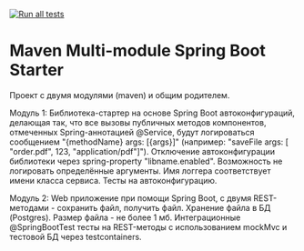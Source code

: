 [![Run all tests](https://github.com/ZhukovDima/multimodule-demo-project/actions/workflows/project-run-tests.yml/badge.svg)](https://github.com/ZhukovDima/multimodule-demo-project/actions/workflows/project-run-tests.yml)

Maven Multi-module Spring Boot Starter
===============================
Проект с двумя модулями (maven) и общим родителем.

Модуль 1:
Библиотека-стартер на основе Spring Boot автоконфигураций, делающая так, что все вызовы публичных методов компонентов, отмеченных Spring-аннотацией @Service, будут логироваться сообщением "{methodName} args: [{args}]" (например: "saveFile args: [ "order.pdf", 123, "application/pdf"]").
Отключение автоконфигурации библиотеки  через spring-property "libname.enabled". Возможность не логировать определённые аргументы. Имя логгера соответствует имени класса сервиса.
Тесты на автоконфигурацию.

Модуль 2:
Web приложение при помощи Spring Boot, с двумя REST-методами - сохранить файл, получить файл. Хранение файла в БД (Postgres). Размер файла - не более 1 мб. 
Интеграционные @SpringBootTest тесты на REST-методы с использованием mockMvc и тестовой БД через testcontainers.

